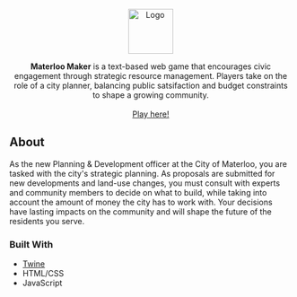 <!-- PROJECT LOGO -->
<br />
<div align="center">
  <a href="https://github.com/ericahan22/materloomaker">
    <img src="images/logo.jpg" alt="Logo" width="80" height="80">
  </a>

  <p align="center">
    <strong>Materloo Maker</strong> is a text-based web game that encourages civic engagement through strategic resource management. Players take on the role of a city planner, balancing public satsifaction and budget constraints to shape a growing community.
    <br />
    <br />
    <a href="https://ericahan22.github.io/materloomaker/">Play here!</a>
  </p>
</div>

<!-- ABOUT THE PROJECT -->
## About

As the new Planning & Development officer at the City of Materloo, you are tasked with the city's strategic planning. As proposals are submitted for new developments and land-use changes, you must consult with experts and community members to decide on what to build, while taking into account the amount of money the city has to work with. Your decisions have lasting impacts on the community and will shape the future of the residents you serve.

### Built With

- [Twine](https://twinery.org/)
- HTML/CSS
- JavaScript
